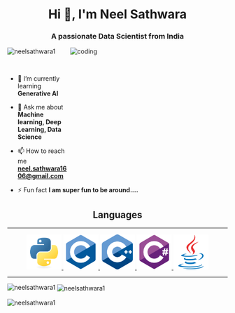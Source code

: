 <h1 align="center">Hi 👋, I'm Neel Sathwara</h1>
<h3 align="center">A passionate Data Scientist from India</h3>

<img align="right" alt="coding" width=360 height=270 src="https://external-content.duckduckgo.com/iu/?u=https%3A%2F%2Ftse3.mm.bing.net%2Fth%3Fid%3DOIP.VMmvImch6VU5pc2VktY1uwHaFj%26pid%3DApi&f=1&ipt=3f3816e8b5c657800922bdc416ade45322c3ba29dd4c651c45c60f7090867bfb&ipo=images">

<p align="left"> <img src="https://komarev.com/ghpvc/?username=neelsathwara1&label=Profile%20views&color=0e75b6&style=flat" alt="neelsathwara1" /> </p>

<p align="left"> <a href="https://twitter.com/" target="blank"><img src="https://img.shields.io/twitter/follow/?logo=twitter&style=for-the-badge" alt="" /></a> </p>

- 🌱 I’m currently learning **Generative AI**

- 💬 Ask me about **Machine learning, Deep Learning, Data Science**

- 📫 How to reach me **neel.sathwara1606@gmail.com**

- ⚡ Fun fact **I am super fun to be around....**

<h2 align="center">Languages</h2>
<hr/>
<p align="center">
    <a href="https://www.python.org" target="_blank" rel="noreferrer"> <img src="https://raw.githubusercontent.com/devicons/devicon/master/icons/python/python-original.svg" alt="python" width="80" height="80" /> </a>
    <a href="https://www.cprogramming.com/" target="_blank" rel="noreferrer"> <img src="https://raw.githubusercontent.com/devicons/devicon/master/icons/c/c-original.svg" alt="c" width="80" height="80" /> </a>
	<a href="https://www.w3schools.com/cpp/" target="_blank" rel="noreferrer"> <img src="https://raw.githubusercontent.com/devicons/devicon/master/icons/cplusplus/cplusplus-original.svg" alt="cplusplus" width="80" height="80" /> </a>
    <a href="https://www.w3schools.com/cs/" target="_blank" rel="noreferrer"> <img src="https://raw.githubusercontent.com/devicons/devicon/master/icons/csharp/csharp-original.svg" alt="csharp" width="80" height="80" /> </a>
	<a href="https://www.java.com" target="_blank" rel="noreferrer"> <img src="https://raw.githubusercontent.com/devicons/devicon/master/icons/java/java-original.svg" alt="java" width="80" height="80" /> </a>
</p>
<hr/>

<p><img align="left" src="https://github-readme-stats.vercel.app/api/top-langs?username=neelsathwara1&show_icons=true&locale=en&layout=compact" alt="neelsathwara1" /></p>

<p>&nbsp;<img align="center" src="https://github-readme-stats.vercel.app/api?username=neelsathwara1&show_icons=true&locale=en" alt="neelsathwara1" /></p>

<p><img align="center" src="https://github-readme-streak-stats.herokuapp.com/?user=neelsathwara1&" alt="neelsathwara1" /></p>
